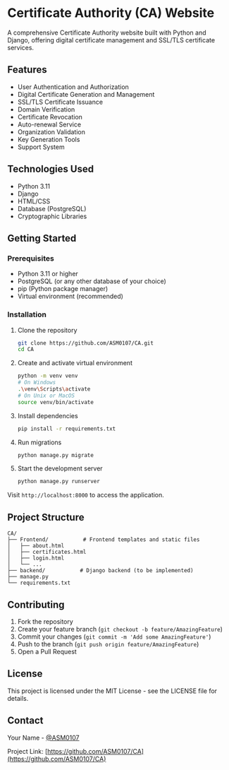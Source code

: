 # Certificate Authority (CA) Website

A comprehensive Certificate Authority website built with Python and Django, offering digital certificate management and SSL/TLS certificate services.

## Features

- User Authentication and Authorization
- Digital Certificate Generation and Management
- SSL/TLS Certificate Issuance
- Domain Verification
- Certificate Revocation
- Auto-renewal Service
- Organization Validation
- Key Generation Tools
- Support System

## Technologies Used

- Python 3.11
- Django
- HTML/CSS
- Database (PostgreSQL)
- Cryptographic Libraries

## Getting Started

### Prerequisites

- Python 3.11 or higher
- PostgreSQL (or any other database of your choice)
- pip (Python package manager)
- Virtual environment (recommended)

### Installation

1. Clone the repository
   ```bash
   git clone https://github.com/ASM0107/CA.git
   cd CA
   ```

2. Create and activate virtual environment
   ```bash
   python -m venv venv
   # On Windows
   .\venv\Scripts\activate
   # On Unix or MacOS
   source venv/bin/activate
   ```

3. Install dependencies
   ```bash
   pip install -r requirements.txt
   ```

4. Run migrations
   ```bash
   python manage.py migrate
   ```

5. Start the development server
   ```bash
   python manage.py runserver
   ```

Visit `http://localhost:8000` to access the application.

## Project Structure

```
CA/
├── Frontend/           # Frontend templates and static files
│   ├── about.html
│   ├── certificates.html
│   ├── login.html
│   └── ...
├── backend/           # Django backend (to be implemented)
├── manage.py
└── requirements.txt
```

## Contributing

1. Fork the repository
2. Create your feature branch (`git checkout -b feature/AmazingFeature`)
3. Commit your changes (`git commit -m 'Add some AmazingFeature'`)
4. Push to the branch (`git push origin feature/AmazingFeature`)
5. Open a Pull Request

## License

This project is licensed under the MIT License - see the LICENSE file for details.

## Contact

Your Name - [@ASM0107](https://github.com/ASM0107)

Project Link: [https://github.com/ASM0107/CA](https://github.com/ASM0107/CA)
